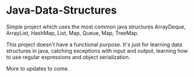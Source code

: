 # Java-Data-Structures

Simple project which uses the most common java structures ArrayDeque, ArrayList, HashMap, List, Map, Queue, Map, TreeMap. 

This project doesn't have a functional purpose. It's just for learning data structures in java, catching exceptions with input and output, learning how to use regular expressions and object serialization.

More to updates to come.

